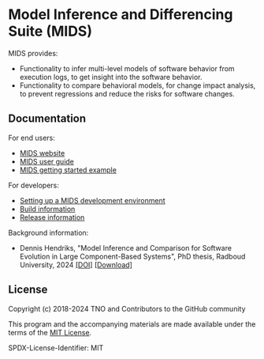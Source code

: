 # Model Inference and Differencing Suite (MIDS)

MIDS provides:

* Functionality to infer multi-level models of software behavior from execution logs, to get insight into the software behavior.
* Functionality to compare behavioral models, for change impact analysis, to prevent regressions and reduce the risks for software changes.

## Documentation

For end users:

* [MIDS website](https://tno.github.io/MIDS)
* [MIDS user guide](https://tno.github.io/MIDS/userguide)
* [MIDS getting started example](docs/example.md)

For developers:

* [Setting up a MIDS development environment](docs/setup-development-environment.md)
* [Build information](docs/build-info.md)
* [Release information](docs/release-process.md)

Background information:
* Dennis Hendriks, "Model Inference and Comparison for Software Evolution in Large Component-Based Systems", PhD thesis, Radboud University, 2024 [[DOI]](https://doi.org/10.54195/9789493296640) [[Download]](https://repository.ubn.ru.nl/handle/2066/308869)

## License

Copyright (c) 2018-2024 TNO and Contributors to the GitHub community

This program and the accompanying materials are made available under the terms of the [MIT License](LICENSE).

SPDX-License-Identifier: MIT
